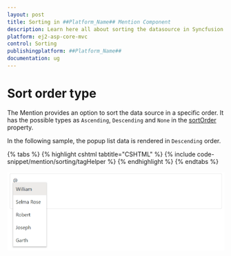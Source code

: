 ```yaml
---
layout: post
title: Sorting in ##Platform_Name## Mention Component
description: Learn here all about sorting the datasource in Syncfusion ##Platform_Name## Mention component of Syncfusion Essential JS 2 and more.
platform: ej2-asp-core-mvc
control: Sorting
publishingplatform: ##Platform_Name##
documentation: ug
---
```


# Sort order type

The Mention provides an option to sort the data source in a specific order. It has the possible types as `Ascending`, `Descending` and `None` in the [sortOrder](https://help.syncfusion.com/cr/aspnetmvc-js2/Syncfusion.EJ2.DropDowns.Mention.html#Syncfusion_EJ2_DropDowns_Mention_SortOrder) property.

In the following sample, the popup list data is rendered in `Descending` order.

{% tabs %}
{% highlight cshtml tabtitle="CSHTML" %}
{% include code-snippet/mention/sorting/tagHelper %}
{% endhighlight %}
{% endtabs %}

![Sorting](../images/sorting.png)